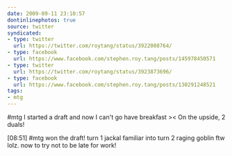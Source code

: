 ```yaml
---
date: 2009-09-11 23:10:57
dontinlinephotos: true
source: twitter
syndicated:
- type: twitter
  url: https://twitter.com/roytang/status/3922008764/
- type: facebook
  url: https://www.facebook.com/stephen.roy.tang/posts/145978450571
- type: twitter
  url: https://twitter.com/roytang/status/3923873696/
- type: facebook
  url: https://www.facebook.com/stephen.roy.tang/posts/130291248521
tags:
- mtg
---
```


#mtg I started a draft and now I can't go have breakfast &gt;&lt; On the upside, 2 duals!

<time>[08:51]</time> #mtg won the draft! turn 1 jackal familiar into turn 2 raging goblin ftw lolz. now to try not to be late for work!